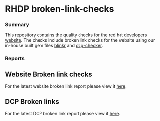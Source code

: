 RHDP broken-link-checks
=============================

### Summary 
This repository contains the quality checks for the red hat developers [website](https://developers.redhat.com). The checks include broken link checks for the website using our in-house built gem files [blinkr](https://github.com/RubyGemTSL/blinkr) and [dcp-checker](https://github.com/redhat-developer/dcp-checker).

### Reports

## Website Broken link checks
For the latest website broken link report please view it [here](https://redhat-developer.github.io/broken-link-checks/report/blinkr.html).

## DCP Broken links
For the latest DCP broken link report please view it [here](https://redhat-developer.github.io/broken-link-checks/report/dcp-report.html).


